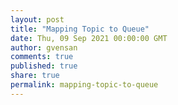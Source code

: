 ```yaml
---
layout: post
title: "Mapping Topic to Queue"
date: Thu, 09 Sep 2021 00:00:00 GMT
author: gvensan
comments: true
published: true
share: true
permalink: mapping-topic-to-queue
---
```

